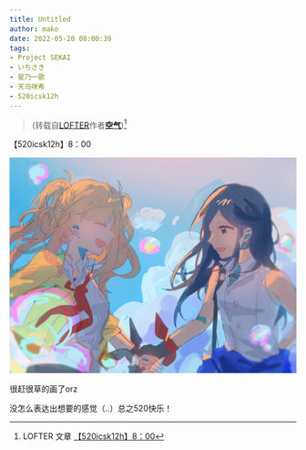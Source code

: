 ```yaml
---
title: Untitled
author: mako
date: 2022-05-20 08:00:39
tags:
- Project SEKAI
- いちさき
- 星乃一歌
- 天马咲希
- 520icsk12h
---
```


> (转载自[LOFTER](https://www.lofter.com/)作者[**空气**](https://makooo544.lofter.com/))[^*]

【520icsk12h】8：00

<!-- more -->

![](post-08/content.jpeg)

很赶很草的画了orz

没怎么表达出想要的感觉（..）总之520快乐！

[^*]: LOFTER 文章 [【520icsk12h】8：00](https://makooo544.lofter.com/post/30a76194_2b57b8275/)
